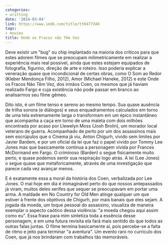 ```yaml
---
categories:
- writting
date: '2014-03-04'
link: https://www.imdb.com/title/tt0477348
tags:
- movies
title: Onde os Fracos não Têm Vez
---
```


Deve existir um "bug" ou chip implantado na maioria dos críticos para que estes adorem filmes que se preocupam milimetricamente em realizar a experiência mais real possível, ainda que estes estejam equipados de fotografia, figurino, direção de arte e roteiro. Isso poderia explicar a veneração quase que incondicional de certas obras, como O Som ao Redor (Kleber Mendonça Filho, 2012), Amor (Michael Haneke, 2012) e este Onde os Fracos Não Têm Vez, dos irmãos Coen, os mesmos que já haviam realizado Fargo e cuja existência não pode passar em branco ao analisarmos seu filme gêmeo.

Dito isto, é um filme tenso e sereno ao mesmo tempo. Sua quase ausência de trilha sonora (e diálogos) e seus enquadramentos calculados em torno de uma tela extremamente larga o transformam em um épico instantâneo que acompanha a caça em torno de uma maleta com dois milhões encontrada por acaso por Llewelyn Moss (Josh Brolin), um morador local veterano de guerra. Acompanhado de perto por um dos assassinos mais sem escrúpulos que o Cinema já viu, Anton Chigurh, vivido sem limites por Javier Bardem, e por um oficial da lei que faz o papel vivido por Tommy Lee Jones mas que basicamente continua a personagem vivida por Frances McDormand em Fargo. O criminoso (Barden) o segue fisicamente muito perto, e quase podemos sentir sua respiração logo atrás. A lei (Lee Jones) o segue quase que metaforicamente, através de uma investigação que parece cada vez avançar menos.

E é exatamente essa a moral da história dos Coen, verbalizada por Lee Jones. O mal hoje em dia é inimaginável perto do que nossos antepassados já viram, muitos deles xerifes que sequer se preocupavam em portar uma arma. A maldade em No Country for Old Men atinge qualquer um que estiver à frente dos objetivos de Chigurh, por mais banais que eles sejam. A jogada da moeda, um toque pessoal do assassino, visualiza de maneira exemplar o aspecto caótico dessa violência: "a moeda chegou aqui assim como eu". Essa frase para mim sintetiza toda a essência desse personagem, e em uma futura revisita ela fará mais sentido do que todos as outras falas juntas. O filme termina basicamente aí, pois percebe-se a falta de ritmo e jeito para terminar "a aventura". Um evento raro no currículo dos Coen, que já nos brindaram com trabalhos tão memoráveis.